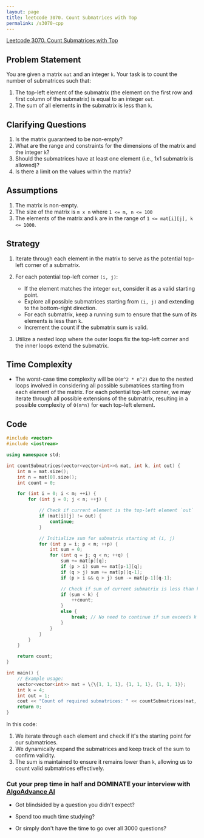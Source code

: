 ```yaml
---
layout: page
title: leetcode 3070. Count Submatrices with Top
permalink: /s3070-cpp
---
```

[Leetcode 3070. Count Submatrices with Top](https://algoadvance.github.io/algoadvance/l3070)
## Problem Statement
You are given a matrix `mat` and an integer `k`. Your task is to count the number of submatrices such that:
1. The top-left element of the submatrix (the element on the first row and first column of the submatrix) is equal to an integer `out`.
2. The sum of all elements in the submatrix is less than `k`.

## Clarifying Questions
1. Is the matrix guaranteed to be non-empty?
2. What are the range and constraints for the dimensions of the matrix and the integer `k`?
3. Should the submatrices have at least one element (i.e., 1x1 submatrix is allowed)?
4. Is there a limit on the values within the matrix?

## Assumptions
1. The matrix is non-empty.
2. The size of the matrix is `m x n` where `1 <= m, n <= 100`
3. The elements of the matrix and `k` are in the range of `1 <= mat[i][j], k <= 1000`.

## Strategy
1. Iterate through each element in the matrix to serve as the potential top-left corner of a submatrix.
2. For each potential top-left corner `(i, j)`:
   - If the element matches the integer `out`, consider it as a valid starting point.
   - Explore all possible submatrices starting from `(i, j)` and extending to the bottom-right direction.
   - For each submatrix, keep a running sum to ensure that the sum of its elements is less than `k`.
   - Increment the count if the submatrix sum is valid.
   
3. Utilize a nested loop where the outer loops fix the top-left corner and the inner loops extend the submatrix.

## Time Complexity
- The worst-case time complexity will be `O(m^2 * n^2)` due to the nested loops involved in considering all possible submatrices starting from each element of the matrix. For each potential top-left corner, we may iterate through all possible extensions of the submatrix, resulting in a possible complexity of `O(m*n)` for each top-left element.

## Code

```cpp
#include <vector>
#include <iostream>

using namespace std;

int countSubmatrices(vector<vector<int>>& mat, int k, int out) {
    int m = mat.size();
    int n = mat[0].size();
    int count = 0;

    for (int i = 0; i < m; ++i) {
        for (int j = 0; j < n; ++j) {

            // Check if current element is the top-left element `out`
            if (mat[i][j] != out) {
                continue;
            }

            // Initialize sum for submatrix starting at (i, j)
            for (int p = i; p < m; ++p) {
                int sum = 0;
                for (int q = j; q < n; ++q) {
                    sum += mat[p][q];
                    if (p > i) sum += mat[p-1][q];
                    if (q > j) sum += mat[p][q-1];
                    if (p > i && q > j) sum -= mat[p-1][q-1];

                    // Check if sum of current submatrix is less than k
                    if (sum < k) {
                        ++count;
                    }
                    else {
                        break; // No need to continue if sum exceeds k
                    }
                }
            }
        }
    }

    return count;
}

int main() {
    // Example usage:
    vector<vector<int>> mat = \{\{1, 1, 1}, {1, 1, 1}, {1, 1, 1}};
    int k = 4;
    int out = 1;
    cout << "Count of required submatrices: " << countSubmatrices(mat, k, out) << endl;
    return 0;
}
```

In this code:
1. We iterate through each element and check if it's the starting point for our submatrices.
2. We dynamically expand the submatrices and keep track of the sum to confirm validity.
3. The sum is maintained to ensure it remains lower than `k`, allowing us to count valid submatrices effectively.


### Cut your prep time in half and DOMINATE your interview with [AlgoAdvance AI](https://algoAdvance.com)

- Got blindsided by a question you didn't expect?

- Spend too much time studying?

- Or simply don't have the time to go over all 3000 questions?

